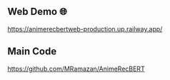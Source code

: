 ## Web Demo 🌐
https://animerecbertweb-production.up.railway.app/

## Main Code
https://github.com/MRamazan/AnimeRecBERT

